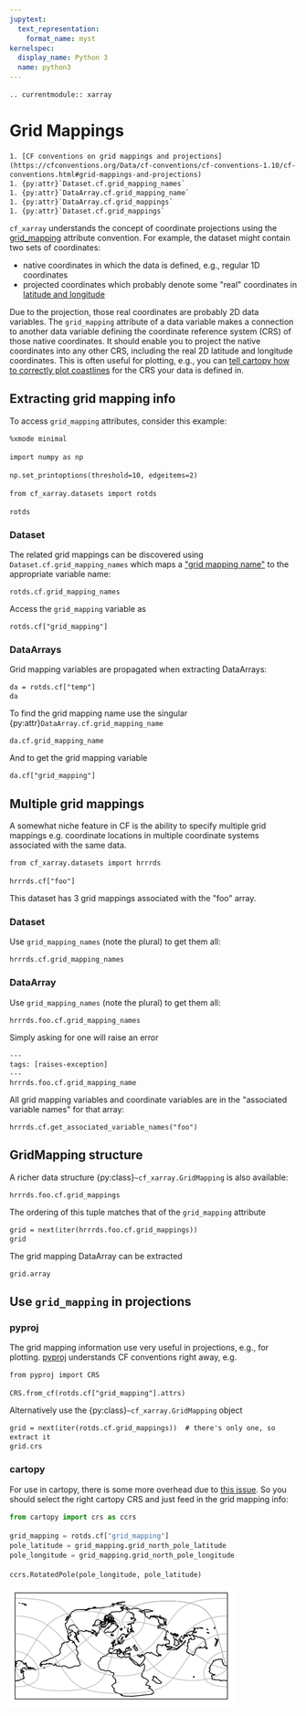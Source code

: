 ```yaml
---
jupytext:
  text_representation:
    format_name: myst
kernelspec:
  display_name: Python 3
  name: python3
---
```


```{eval-rst}
.. currentmodule:: xarray
```

# Grid Mappings

```{seealso}
1. [CF conventions on grid mappings and projections](https://cfconventions.org/Data/cf-conventions/cf-conventions-1.10/cf-conventions.html#grid-mappings-and-projections)
1. {py:attr}`Dataset.cf.grid_mapping_names`
1. {py:attr}`DataArray.cf.grid_mapping_name`
1. {py:attr}`DataArray.cf.grid_mappings`
1. {py:attr}`Dataset.cf.grid_mappings`
```

`cf_xarray` understands the concept of coordinate projections using the [grid_mapping](https://cfconventions.org/Data/cf-conventions/cf-conventions-1.10/cf-conventions.html#grid-mappings-and-projections) attribute convention. For example, the dataset might contain two sets of coordinates:

- native coordinates in which the data is defined, e.g., regular 1D coordinates
- projected coordinates which probably denote some "real" coordinates in [latitude and longitude](https://en.wikipedia.org/wiki/Geographic_coordinate_system#Latitude_and_longitude)

Due to the projection, those real coordinates are probably 2D data variables. The `grid_mapping` attribute of a data variable makes a connection to another data variable defining the coordinate reference system (CRS) of those native coordinates. It should enable you to project the native coordinates into any other CRS, including the real 2D latitude and longitude coordinates. This is often useful for plotting, e.g., you can [tell cartopy how to correctly plot coastlines](https://scitools.org.uk/cartopy/docs/latest/tutorials/understanding_transform.html) for the CRS your data is defined in.

## Extracting grid mapping info

To access `grid_mapping` attributes, consider this example:

```{code-cell}
%xmode minimal

import numpy as np

np.set_printoptions(threshold=10, edgeitems=2)

from cf_xarray.datasets import rotds

rotds
```

### Dataset

The related grid mappings can be discovered using `Dataset.cf.grid_mapping_names` which maps a
["grid mapping name"](http://cfconventions.org/cf-conventions/cf-conventions.html#appendix-grid-mappings) to the
appropriate variable name:

```{code-cell}
rotds.cf.grid_mapping_names
```

Access the `grid_mapping` variable as

```{code-cell}
rotds.cf["grid_mapping"]
```

### DataArrays

Grid mapping variables are propagated when extracting DataArrays:

```{code-cell}
da = rotds.cf["temp"]
da
```

To find the grid mapping name use the singular {py:attr}`DataArray.cf.grid_mapping_name`

```{code-cell}
da.cf.grid_mapping_name
```

And to get the grid mapping variable

```{code-cell}
da.cf["grid_mapping"]
```

## Multiple grid mappings

A somewhat niche feature in CF is the ability to specify multiple grid mappings e.g. coordinate locations in multiple coordinate systems associated with the same data.

```{code-cell}
from cf_xarray.datasets import hrrrds

hrrrds.cf["foo"]
```

This dataset has 3 grid mappings associated with the "foo" array.

### Dataset

Use `grid_mapping_names` (note the plural) to get them all:

```{code-cell}
hrrrds.cf.grid_mapping_names
```

### DataArray

Use `grid_mapping_names` (note the plural) to get them all:

```{code-cell}
hrrrds.foo.cf.grid_mapping_names
```

Simply asking for one will raise an error

```{code-cell}
---
tags: [raises-exception]
---
hrrrds.foo.cf.grid_mapping_name
```

All grid mapping variables and coordinate variables are in the "associated variable names" for that array:

```{code-cell}
hrrrds.cf.get_associated_variable_names("foo")
```

## GridMapping structure

A richer data structure {py:class}`~cf_xarray.GridMapping` is also available:

```{code-cell}
hrrrds.foo.cf.grid_mappings
```

The ordering of this tuple matches that of the `grid_mapping` attribute

```{code-cell}
grid = next(iter(hrrrds.foo.cf.grid_mappings))
grid
```

The grid mapping DataArray can be extracted

```{code-cell}
grid.array
```

## Use `grid_mapping` in projections

### pyproj

The grid mapping information use very useful in projections, e.g., for plotting. [pyproj](https://pyproj4.github.io/pyproj/stable/api/crs/crs.html#pyproj.crs.CRS.from_cf) understands CF conventions right away, e.g.

```{code-cell}
from pyproj import CRS

CRS.from_cf(rotds.cf["grid_mapping"].attrs)
```

Alternatively use the {py:class}`~cf_xarray.GridMapping` object

```{code-cell}
grid = next(iter(rotds.cf.grid_mappings))  # there's only one, so extract it
grid.crs
```

### cartopy

For use in cartopy, there is some more overhead due to [this issue](https://github.com/SciTools/cartopy/issues/2099). So you should select the right cartopy CRS and just feed in the grid mapping info:

```python
from cartopy import crs as ccrs

grid_mapping = rotds.cf["grid_mapping"]
pole_latitude = grid_mapping.grid_north_pole_latitude
pole_longitude = grid_mapping.grid_north_pole_longitude

ccrs.RotatedPole(pole_longitude, pole_latitude)
```

![cartopy rotated pole projection](cartopy_rotated_pole.png)
